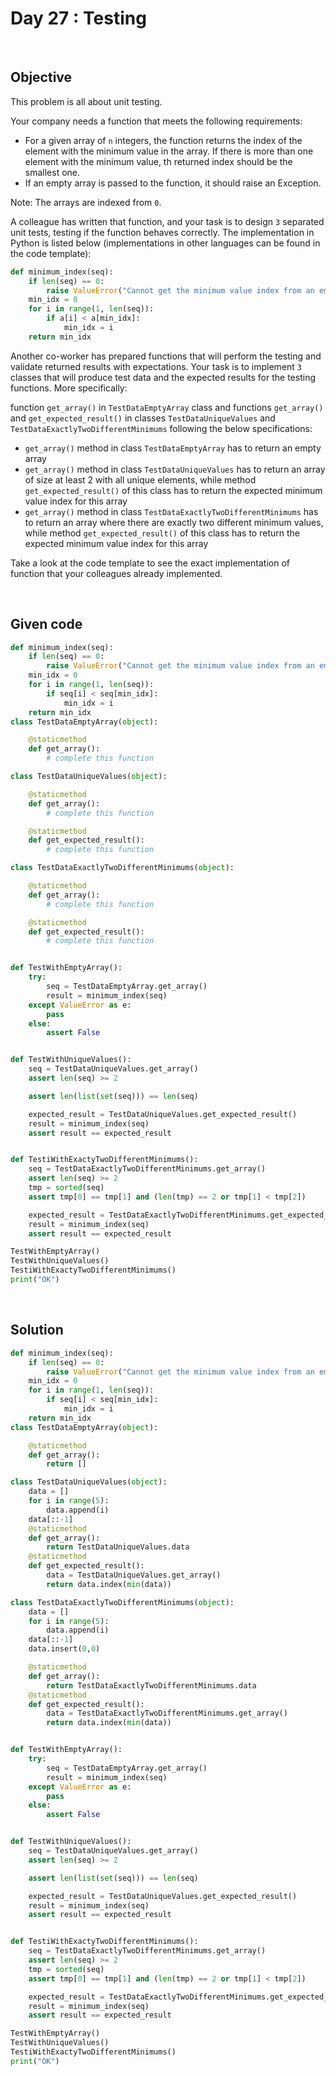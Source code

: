 # Day 27 : Testing
<br>

## Objective

This problem is all about unit testing.

Your company needs a function that meets the following requirements:
* For a given array of `n` integers, the function returns the index of the element with the minimum value in the array. If there is more than one element with the minimum value, th returned index should be the smallest one.
* If an empty array is passed to the function, it should raise an Exception.

Note: The arrays are indexed from `0`.

A colleague has written that function, and your task is to design `3` separated unit tests, testing if the function behaves correctly. The implementation in Python is listed below (implementations in other languages can be found in the code template):

```python
def minimum_index(seq):
    if len(seq) == 0:
        raise ValueError("Cannot get the minimum value index from an empty sequence")
    min_idx = 0
    for i in range(1, len(seq)):
        if a[i] < a[min_idx]:
            min_idx = i
    return min_idx
```

Another co-worker has prepared functions that will perform the testing and validate returned results with expectations. Your task is to implement `3` classes that will produce test data and the expected results for the testing functions. More specifically:

function `get_array()` in `TestDataEmptyArray` class and functions `get_array()` and `get_expected_result()` in classes `TestDataUniqueValues` and `TestDataExactlyTwoDifferentMinimums` following the below specifications:
* `get_array()` method in class `TestDataEmptyArray` has to return an empty array
* `get_array()` method in class `TestDataUniqueValues` has to return an array of size at least 2 with all unique elements, while method `get_expected_result()` of this class has to return the expected minimum value index for this array
* `get_array()` method in class `TestDataExactlyTwoDifferentMinimums` has to return an array where there are exactly two different minimum values, while method `get_expected_result()` of this class has to return the expected minimum value index for this array

Take a look at the code template to see the exact implementation of function that your colleagues already implemented.

<br>

## Given code

```python
def minimum_index(seq):
    if len(seq) == 0:
        raise ValueError("Cannot get the minimum value index from an empty sequence")
    min_idx = 0
    for i in range(1, len(seq)):
        if seq[i] < seq[min_idx]:
            min_idx = i
    return min_idx
class TestDataEmptyArray(object):

    @staticmethod
    def get_array():
        # complete this function

class TestDataUniqueValues(object):

    @staticmethod
    def get_array():
        # complete this function

    @staticmethod
    def get_expected_result():
        # complete this function

class TestDataExactlyTwoDifferentMinimums(object):

    @staticmethod
    def get_array():
        # complete this function

    @staticmethod
    def get_expected_result():
        # complete this function


def TestWithEmptyArray():
    try:
        seq = TestDataEmptyArray.get_array()
        result = minimum_index(seq)
    except ValueError as e:
        pass
    else:
        assert False


def TestWithUniqueValues():
    seq = TestDataUniqueValues.get_array()
    assert len(seq) >= 2

    assert len(list(set(seq))) == len(seq)

    expected_result = TestDataUniqueValues.get_expected_result()
    result = minimum_index(seq)
    assert result == expected_result


def TestiWithExactyTwoDifferentMinimums():
    seq = TestDataExactlyTwoDifferentMinimums.get_array()
    assert len(seq) >= 2
    tmp = sorted(seq)
    assert tmp[0] == tmp[1] and (len(tmp) == 2 or tmp[1] < tmp[2])

    expected_result = TestDataExactlyTwoDifferentMinimums.get_expected_result()
    result = minimum_index(seq)
    assert result == expected_result

TestWithEmptyArray()
TestWithUniqueValues()
TestiWithExactyTwoDifferentMinimums()
print("OK")
```


<br>

## Solution


```python
def minimum_index(seq):
    if len(seq) == 0:
        raise ValueError("Cannot get the minimum value index from an empty sequence")
    min_idx = 0
    for i in range(1, len(seq)):
        if seq[i] < seq[min_idx]:
            min_idx = i
    return min_idx
class TestDataEmptyArray(object):

    @staticmethod
    def get_array():
        return []

class TestDataUniqueValues(object):
    data = []
    for i in range(5):
        data.append(i)
    data[::-1]  
    @staticmethod
    def get_array():
        return TestDataUniqueValues.data
    @staticmethod
    def get_expected_result():
        data = TestDataUniqueValues.get_array()
        return data.index(min(data))

class TestDataExactlyTwoDifferentMinimums(object):
    data = []
    for i in range(5):
        data.append(i)
    data[::-1]
    data.insert(0,0)

    @staticmethod
    def get_array():
        return TestDataExactlyTwoDifferentMinimums.data
    @staticmethod
    def get_expected_result():
        data = TestDataExactlyTwoDifferentMinimums.get_array()
        return data.index(min(data))


def TestWithEmptyArray():
    try:
        seq = TestDataEmptyArray.get_array()
        result = minimum_index(seq)
    except ValueError as e:
        pass
    else:
        assert False


def TestWithUniqueValues():
    seq = TestDataUniqueValues.get_array()
    assert len(seq) >= 2

    assert len(list(set(seq))) == len(seq)

    expected_result = TestDataUniqueValues.get_expected_result()
    result = minimum_index(seq)
    assert result == expected_result


def TestiWithExactyTwoDifferentMinimums():
    seq = TestDataExactlyTwoDifferentMinimums.get_array()
    assert len(seq) >= 2
    tmp = sorted(seq)
    assert tmp[0] == tmp[1] and (len(tmp) == 2 or tmp[1] < tmp[2])

    expected_result = TestDataExactlyTwoDifferentMinimums.get_expected_result()
    result = minimum_index(seq)
    assert result == expected_result

TestWithEmptyArray()
TestWithUniqueValues()
TestiWithExactyTwoDifferentMinimums()
print("OK")
```
